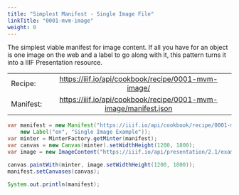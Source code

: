 ```yaml
---
title: "Simplest Manifest - Single Image File"
linkTitle: "0001-mvm-image"
weight: 0
---
```


The simplest viable manifest for image content. If all you have for an object is one image on the web and a label to go along with it, this pattern turns it into a IIIF 
Presentation resource.

| | |
| :--- | :---: |
| Recipe: | https://iiif.io/api/cookbook/recipe/0001-mvm-image/ |
| Manifest: | https://iiif.io/api/cookbook/recipe/0001-mvm-image/manifest.json |

```java
var manifest = new Manifest("https://iiif.io/api/cookbook/recipe/0001-mvm-image/manifest",
    new Label("en", "Single Image Example"));
var minter = MinterFactory.getMinter(manifest);
var canvas = new Canvas(minter).setWidthHeight(1200, 1800);
var image = new ImageContent("https://iiif.io/api/presentation/2.1/example/fixtures/resources/page1-full.png");

canvas.paintWith(minter, image.setWidthHeight(1200, 1800));
manifest.setCanvases(canvas);

System.out.println(manifest);
```
